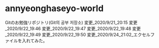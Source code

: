# annyeonghaseyo-world
Gitのお勉強リポジトリ(Git의 공부 저장소)
変更_2020/9/21_20:15
変更_2020/9/22_19:46
変更_2020/9/22_19:47
変更_2020/9/22_19:48
変更_2020/9/22_19:49
変更_2020/9/22_19:50
変更_2020/9/24_21:02_エクセルファイルを入れてみた。
